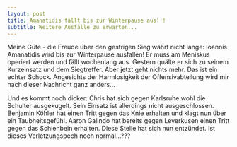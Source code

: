 ```yaml
---
layout: post
title: Amanatidis fällt bis zur Winterpause aus!!!
subtitle: Weitere Ausfälle zu erwarten...
---
```


Meine Güte - die Freude über den gestrigen Sieg währt nicht lange: Ioannis Amanatidis wird bis zur Winterpause ausfallen! Er muss am Meniskus operiert werden und fällt wochenlang aus. Gestern quälte er sich zu seinem Kurzeinsatz und dem Siegtreffer. Aber jetzt geht nichts mehr. Das ist ein echter Schock. Angesichts der Harmlosigkeit der Offensivabteilung wird mir nach dieser Nachricht ganz anders...

Und es kommt noch dicker: Chris hat sich gegen Karlsruhe wohl die Schulter ausgekugelt. Sein Einsatz ist allerdings nicht ausgeschlossen. Benjamin Köhler hat einen Tritt gegen das Knie erhalten und klagt nun über ein Taubheitsgefühl. Aaron Galindo hat bereits gegen Leverkusen einen Tritt gegen das Schienbein erhalten. Diese Stelle hat sich nun entzündet. Ist dieses Verletzungspech noch normal...???
